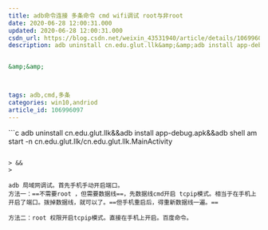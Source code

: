 ```yaml
---
title: adb命令连接 多条命令 cmd wifi调试 root与非root
date: 2020-06-28 12:00:31.000
updated: 2020-06-28 12:00:31.000
csdn_url: https://blog.csdn.net/weixin_43531940/article/details/106996097
description: adb uninstall cn.edu.glut.llk&amp;&amp;adb install app-debug.apk&amp;&amp;adb shell am start -n cn.edu.glut.llk/cn.edu.glut.llk.MainActivity


&amp;&amp;



tags: adb,cmd,多条
categories: win10,andriod
article_id: 106996097
---
```

﻿```c
adb uninstall cn.edu.glut.llk&&adb install app-debug.apk&&adb shell am start -n cn.edu.glut.llk/cn.edu.glut.llk.MainActivity
```

> &&
> 

adb 局域网调试。首先手机手动开启端口。
方法一：==不需要root ，但需要数据线==，先数据线cmd开启 tcpip模式。相当于在手机上开启了端口。拨掉数据线，就可以了。==但手机重启后，得重新数据线一遍。==

方法二：root 权限开启tcpip模式。直接在手机上开启。百度命令。

